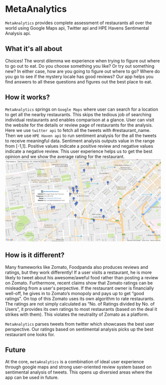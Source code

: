 # MetaAnalytics
`MetaAnalytics` provides complete assessment of restaurants all over the world using Google Maps api, Twitter api and HPE Havens Sentimental Analysis api.

## What it's all about

Choices! The worst dilemma we experience when trying to figure out where to go out to eat. Do you choose something you like? Or try out something new? In either case, how are you going to figure out where to go? Where do you go to see if the mystery locale has good reviews? Our app helps you find answers to all these questions and figures out the best place to eat.

## How it works?

`MetaAnalytics` springs on `Google Maps` where user can search for a location to get all the nearby restaurants. This skips the tedious job of searching individual restaurants and enables comparison at a glance. User can visit the website for the details or review page of restaurants for the analysis. Here we use `twitter api` to fetch all the tweets with #restaurant_name. Then we use `HPE Haven api` to run sentiment analysis for the all the tweets to receive meaningful data. Sentiment analysis outputs value in the range from [-1,1]. Positive values indicate a positive review and negative values indicate a negative review. This user experience helps us to get the best opinion and we show the average rating for the restaurant.
<img src="https://github.com/aaditya-thakkar/MetaAnalytics/blob/tempbranch/final_hackss.png"></img>

## How is it different?

Many frameworks like Zomato, Foodpanda also produces reviews and ratings, but they work differently! If a user visits a restaurant, he is more likely to tweet about his awesome/aweful food rather than posting a review on Zomato. Furthermore, recent claims show that Zomato ratings can be misleading from a user's perpective. If the restaurant owner is financially well-off, he gives in to Zomato’s monopoly and pays up to get “good ratings". On top of this Zomato uses its own algorithm to rate restaurants. The ratings are not simply calculated as “No. of Ratings divided by No. of Users”, it provides its own ratings to most restaurants (based on the deal it strikes with them). This violates the neutrality of Zomato as a platform.

`MetaAnalytics` parses tweets from twitter which showcases the best user perspective. Our ratings based on sentimental analysis picks up the best restaurant one looks for.

## Future

At the core, `metaAnalytics` is a combination of ideal user experience through google maps and strong user-oriented review system based on sentimental analysis of tweets. This opens up diversied areas where the app can be used in future.

